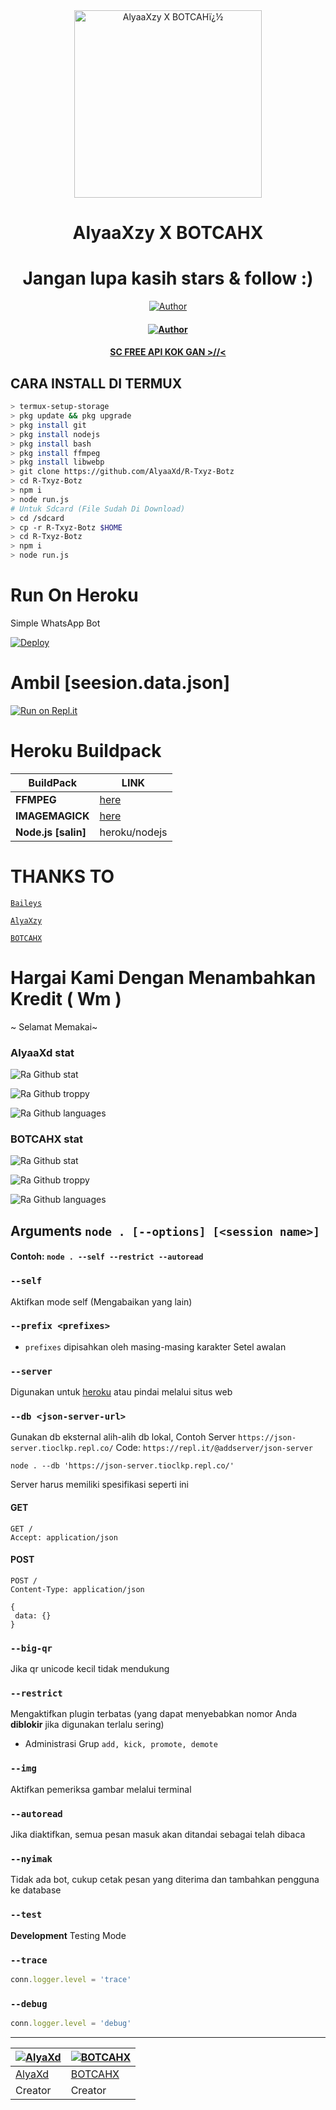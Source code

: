 <div align="center">
<img src="https://telegra.ph/file/4637101da58e21976363b.jpg" alt="AlyaaXzy X BOTCAHï¿½" width="300" />

</p>
<h1 align="center">AlyaaXzy X BOTCAHX</h1>

<h1 align="center">Jangan lupa kasih stars & follow :)</h1>

>
>
>
</div>
<p align="center">
  <a href="https://github.com/AlyaaXd"><img title="Author" src="https://img.shields.io/badge/Author-AlyaaXzy.svg?style=for-the-badge&logo=github" /></a>
  <h4 align="center">
  <a href="https://github.com/BOTCAHX"><img title="Author" src="https://img.shields.io/badge/Author-BOTCAHX.svg?style=for-the-badge&logo=github" /></a>
  <h4 align="center">
  <a
  <a href="https://wa.me/6285733374626">SC FREE API KOK GAN >//< </a>
</h4>
</p>

## CARA INSTALL DI TERMUX
```bash
> termux-setup-storage
> pkg update && pkg upgrade
> pkg install git
> pkg install nodejs
> pkg install bash
> pkg install ffmpeg
> pkg install libwebp
> git clone https://github.com/AlyaaXd/R-Txyz-Botz
> cd R-Txyz-Botz
> npm i
> node run.js
# Untuk Sdcard (File Sudah Di Download)
> cd /sdcard
> cp -r R-Txyz-Botz $HOME
> cd R-Txyz-Botz
> npm i
> node run.js
```

# Run On Heroku

Simple WhatsApp Bot

[![Deploy](https://www.herokucdn.com/deploy/button.svg)](https://heroku.com/deploy?template=https://github.com/AlyaaXd/Haruno-Botz)



# Ambil [seesion.data.json] 

[![Run on Repl.it](https://repl.it/badge/github/quiec/whatsAlfa)](https://replit.com/@tioclkp02/ScanQr-botwea-6#index.js?lite=1&outputonly=1#.replit)



# Heroku Buildpack

| BuildPack | LINK |
|--------|--------|
| **FFMPEG** |[here](https://github.com/jonathanong/heroku-buildpack-ffmpeg-latest) |
| **IMAGEMAGICK** | [here](https://github.com/DuckyTeam/heroku-buildpack-imagemagick) |
| **Node.js [salin]**     | heroku/nodejs|


# THANKS TO 
 [`Baileys`](https://github.com/adiwajshing/Baileys)

 [`AlyaXzy`](https://wa.me/6289505165400)

 [`BOTCAHX`](https://wa.me/6282221792667)

# Hargai Kami Dengan Menambahkan Kredit ( Wm ) 

~ Selamat Memakai~


### AlyaaXd stat
![Ra Github stat](https://github-readme-stats.vercel.app/api?username=AlyaaXd&theme=midnight-purple&show_icons=true) 

![Ra Github troppy](https://github-profile-trophy.vercel.app/?username=AlyaaXd&theme=monokai)

![Ra Github languages](https://github-readme-stats.vercel.app/api/top-langs/?username=AlyaaXd&theme=tokyonight)


### BOTCAHX stat
![Ra Github stat](https://github-readme-stats.vercel.app/api?username=BOTCAHX&theme=midnight-purple&show_icons=true) 

![Ra Github troppy](https://github-profile-trophy.vercel.app/?username=BOTCAHX&theme=monokai)

![Ra Github languages](https://github-readme-stats.vercel.app/api/top-langs/?username=BOTCAHX&theme=tokyonight)


## Arguments `node . [--options] [<session name>]`

#### Contoh: `node . --self --restrict --autoread`

### `--self`

Aktifkan mode self (Mengabaikan yang lain)

### `--prefix <prefixes>`

* `prefixes` dipisahkan oleh masing-masing karakter
Setel awalan

### `--server`

Digunakan untuk [heroku](https://heroku.com/) atau pindai melalui situs web

### `--db <json-server-url>`

Gunakan db eksternal alih-alih db lokal, 
Contoh Server `https://json-server.tioclkp.repl.co/`
Code: `https://repl.it/@addserver/json-server`

`node . --db 'https://json-server.tioclkp.repl.co/'`

Server harus memiliki spesifikasi seperti ini

#### GET

```http
GET /
Accept: application/json
```

#### POST

```http
POST /
Content-Type: application/json

{
 data: {}
}
```

### `--big-qr`

Jika qr unicode kecil tidak mendukung

### `--restrict`

Mengaktifkan plugin terbatas (yang dapat menyebabkan nomor Anda **diblokir** jika digunakan terlalu sering)

* Administrasi Grup `add, kick, promote, demote`

### `--img`

Aktifkan pemeriksa gambar melalui terminal

### `--autoread`

Jika diaktifkan, semua pesan masuk akan ditandai sebagai telah dibaca

### `--nyimak`

Tidak ada bot, cukup cetak pesan yang diterima dan tambahkan pengguna ke database

### `--test`

**Development** Testing Mode

### `--trace`

```js
conn.logger.level = 'trace'
```

### `--debug`

```js
conn.logger.level = 'debug'
```

---------

 [![AlyaXd](https://github.com/AlyaaXd.png?size=100)](https://github.com/AlyaaXd) | [![BOTCAHX](https://github.com/BOTCAHX.png?size=100)](https://github.com/BOTCAHX)
----|----
[AlyaXd](https://github.com/AlyaaXd) | [BOTCAHX](https://github.com/BOTCAHX)
 Creator | Creator

